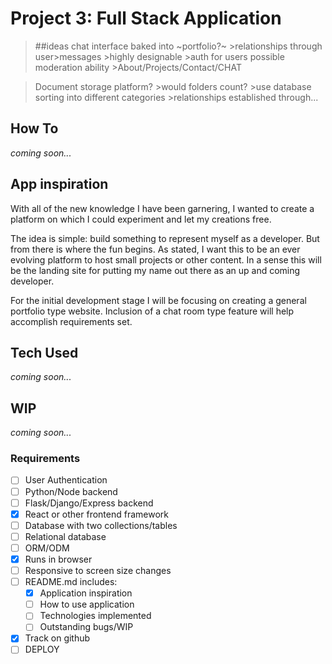 # Project 3: Full Stack Application

>##ideas
>chat interface baked into ~portfolio?~
    >relationships through user\>messages
    >highly designable
    >auth for users possible moderation ability
    >About/Projects/Contact/CHAT


>Document storage platform?
    >would folders count?
    >use database sorting into different categories
    >relationships established through... 




## How To
_coming soon..._


## App inspiration
With all of the new knowledge I have been garnering, I wanted to create a platform on which I could experiment and let my creations free.

The idea is simple: build something to represent myself as a developer. But from there is where the fun begins. As stated, I want this to be an ever evolving platform to host small projects or other content. In a sense this will be the landing site for putting my name out there as an up and coming developer.

For the initial development stage I will be focusing on creating a general portfolio type website. Inclusion of a chat room type feature will help accomplish requirements set.


## Tech Used
_coming soon..._


## WIP
_coming soon..._


### Requirements
- [ ] User Authentication
- [ ] Python/Node backend
- [ ] Flask/Django/Express backend
- [x] React or other frontend framework
- [ ] Database with two collections/tables
- [ ] Relational database
- [ ] ORM/ODM
- [x] Runs in browser
- [ ] Responsive to screen size changes
- [ ] README.md includes:
    - [x] Application inspiration
    - [ ] How to use application
    - [ ] Technologies implemented
    - [ ] Outstanding bugs/WIP
- [x] Track on github
- [ ] DEPLOY